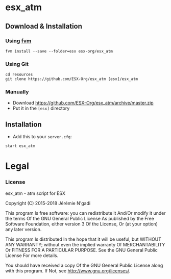# esx_atm

## Download & Installation

### Using [fvm](https://github.com/qlaffont/fvm-installer)
```
fvm install --save --folder=esx esx-org/esx_atm
```

### Using Git
```
cd resources
git clone https://github.com/ESX-Org/esx_atm [esx]/esx_atm
```

### Manually
- Download https://github.com/ESX-Org/esx_atm/archive/master.zip
- Put it in the `[esx]` directory

## Installation
- Add this to your `server.cfg`:

```
start esx_atm
```

# Legal
### License
esx_atm - atm script for ESX

Copyright (C) 2015-2018 Jérémie N'gadi

This program Is free software: you can redistribute it And/Or modify it under the terms Of the GNU General Public License As published by the Free Software Foundation, either version 3 Of the License, Or (at your option) any later version.

This program Is distributed In the hope that it will be useful, but WITHOUT ANY WARRANTY; without even the implied warranty Of MERCHANTABILITY Or FITNESS FOR A PARTICULAR PURPOSE. See the GNU General Public License For more details.

You should have received a copy Of the GNU General Public License along with this program. If Not, see http://www.gnu.org/licenses/.
